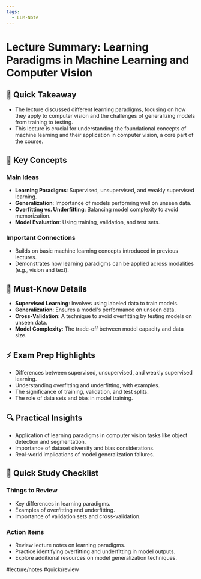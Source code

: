 ```yaml
---
tags:
  - LLM-Note
---
```



# Lecture Summary: Learning Paradigms in Machine Learning and Computer Vision

## 🚀 Quick Takeaway
- The lecture discussed different learning paradigms, focusing on how they apply to computer vision and the challenges of generalizing models from training to testing.
- This lecture is crucial for understanding the foundational concepts of machine learning and their application in computer vision, a core part of the course.

## 📌 Key Concepts
### Main Ideas
- **Learning Paradigms**: Supervised, unsupervised, and weakly supervised learning.
- **Generalization**: Importance of models performing well on unseen data.
- **Overfitting vs. Underfitting**: Balancing model complexity to avoid memorization.
- **Model Evaluation**: Using training, validation, and test sets.

### Important Connections
- Builds on basic machine learning concepts introduced in previous lectures.
- Demonstrates how learning paradigms can be applied across modalities (e.g., vision and text).

## 🧠 Must-Know Details
- **Supervised Learning**: Involves using labeled data to train models.
- **Generalization**: Ensures a model's performance on unseen data.
- **Cross-Validation**: A technique to avoid overfitting by testing models on unseen data.
- **Model Complexity**: The trade-off between model capacity and data size.

## ⚡ Exam Prep Highlights
- Differences between supervised, unsupervised, and weakly supervised learning.
- Understanding overfitting and underfitting, with examples.
- The significance of training, validation, and test splits.
- The role of data sets and bias in model training.

## 🔍 Practical Insights
- Application of learning paradigms in computer vision tasks like object detection and segmentation.
- Importance of dataset diversity and bias considerations.
- Real-world implications of model generalization failures.

## 📝 Quick Study Checklist
### Things to Review
- Key differences in learning paradigms.
- Examples of overfitting and underfitting.
- Importance of validation sets and cross-validation.

### Action Items
- Review lecture notes on learning paradigms.
- Practice identifying overfitting and underfitting in model outputs.
- Explore additional resources on model generalization techniques. 

#lecture/notes #quick/review

